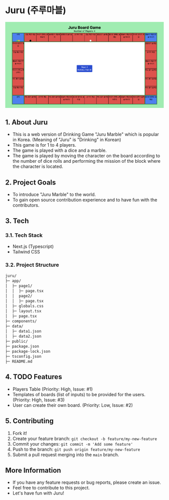 # Juru (주루마블)

![Juru Marble](/assets/board_page.png)

## 1. About Juru

- This is a web version of Drinking Game "Juru Marble" which is popular in Korea. (Meaning of "Juru" is "Drinking" in Korean)
- This game is for 1 to 4 players.
- The game is played with a dice and a marble.
- The game is played by moving the character on the board according to the number of dice rolls and performing the mission of the block where the character is located.

## 2. Project Goals

- To introduce "Juru Marble" to the world.
- To gain open source contribution experience and to have fun with the contributors.

## 3. Tech

### 3.1. Tech Stack
- Next.js (Typescript)
- Tailwind CSS

### 3.2. Project Structure
```
juru/
├─ app/
│  ├─ page1/
│  │  ├─ page.tsx
│  │  page2/
│  │  ├─ page.tsx
│  ├─ globals.css
│  ├─ layout.tsx
│  ├─ page.tsx
├─ components/
├─ data/
│  ├─ data1.json
│  ├─ data2.json
├─ public/
├─ package.json
├─ package-lock.json
├─ tsconfig.json
├─ README.md
```

## 4. TODO Features

- Players Table (Priority: High, Issue: #1)
- Templates of boards (list of inputs) to be provided for the users. (Priority: High, Issue: #3)
- User can create their own board. (Priority: Low, Issue: #2)

## 5. Contributing

1. Fork it!
2. Create your feature branch: `git checkout -b feature/my-new-feature`
3. Commit your changes: `git commit -m 'Add some feature'`
4. Push to the branch: `git push origin feature/my-new-feature`
5. Submit a pull request merging into the `main` branch.

## More Information

- If you have any feature requests or bug reports, please create an issue.
- Feel free to contribute to this project.
- Let's have fun with Juru!

